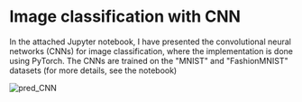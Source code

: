 # Image classification with CNN

In the attached Jupyter notebook, I have presented the convolutional neural networks (CNNs) for image classification,
where the implementation is done using PyTorch. The CNNs are trained on the "MNIST" and "FashionMNIST" datasets (for more details, see the notebook)


![pred_CNN](https://github.com/ArunSehrawat/Image_classification_with_CNN/assets/99533657/169936fb-72c7-436c-b069-2e43f0ad49ae)
